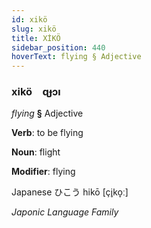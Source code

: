 ```yaml
---
id: xikö
slug: xikö
title: XİKÖ
sidebar_position: 440
hoverText: flying § Adjective
---
```


### xikö&emsp;<span kind="abugida">ɋɟɔı</span>

*flying* **§** Adjective

**Verb**: to be flying

**Noun**: flight

**Modifier**: flying

Japanese ひこう hikō [çi̥ko̞ː]

*Japonic Language Family*